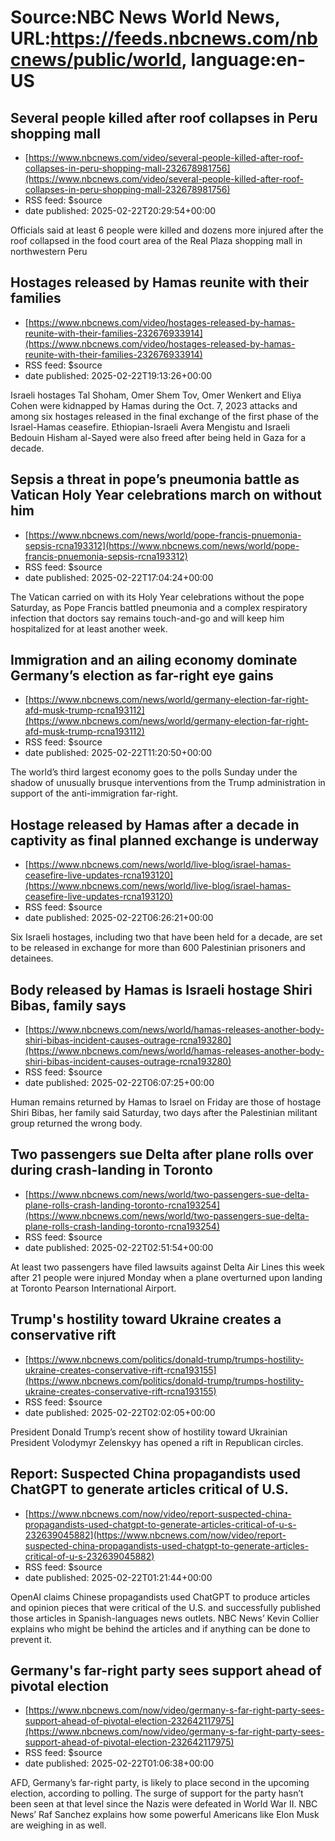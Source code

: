 # Source:NBC News World News, URL:https://feeds.nbcnews.com/nbcnews/public/world, language:en-US

## Several people killed after roof collapses in Peru shopping mall
 - [https://www.nbcnews.com/video/several-people-killed-after-roof-collapses-in-peru-shopping-mall-232678981756](https://www.nbcnews.com/video/several-people-killed-after-roof-collapses-in-peru-shopping-mall-232678981756)
 - RSS feed: $source
 - date published: 2025-02-22T20:29:54+00:00

Officials said at least 6 people were killed and dozens more injured after the roof collapsed in the food court area of the Real Plaza shopping mall in northwestern Peru

## Hostages released by Hamas reunite with their families
 - [https://www.nbcnews.com/video/hostages-released-by-hamas-reunite-with-their-families-232676933914](https://www.nbcnews.com/video/hostages-released-by-hamas-reunite-with-their-families-232676933914)
 - RSS feed: $source
 - date published: 2025-02-22T19:13:26+00:00

Israeli hostages Tal Shoham, Omer Shem Tov, Omer Wenkert and Eliya Cohen were kidnapped by Hamas during the Oct. 7, 2023 attacks and among six hostages released in the final exchange of the first phase of the Israel-Hamas ceasefire. Ethiopian-Israeli Avera Mengistu and Israeli Bedouin Hisham al-Sayed were also freed after being held in Gaza for a decade.

## Sepsis a threat in pope’s pneumonia battle as Vatican Holy Year celebrations march on without him
 - [https://www.nbcnews.com/news/world/pope-francis-pnuemonia-sepsis-rcna193312](https://www.nbcnews.com/news/world/pope-francis-pnuemonia-sepsis-rcna193312)
 - RSS feed: $source
 - date published: 2025-02-22T17:04:24+00:00

The Vatican carried on with its Holy Year celebrations without the pope Saturday, as Pope Francis battled pneumonia and a complex respiratory infection that doctors say remains touch-and-go and will keep him hospitalized for at least another week.

## Immigration and an ailing economy dominate Germany’s election as far-right eye gains
 - [https://www.nbcnews.com/news/world/germany-election-far-right-afd-musk-trump-rcna193112](https://www.nbcnews.com/news/world/germany-election-far-right-afd-musk-trump-rcna193112)
 - RSS feed: $source
 - date published: 2025-02-22T11:20:50+00:00

The world’s third largest economy goes to the polls Sunday under the shadow of unusually brusque interventions from the Trump administration in support of the anti-immigration far-right.

## Hostage released by Hamas after a decade in captivity as final planned exchange is underway
 - [https://www.nbcnews.com/news/world/live-blog/israel-hamas-ceasefire-live-updates-rcna193120](https://www.nbcnews.com/news/world/live-blog/israel-hamas-ceasefire-live-updates-rcna193120)
 - RSS feed: $source
 - date published: 2025-02-22T06:26:21+00:00

Six Israeli hostages, including two that have been held for a decade, are set to be released in exchange for more than 600 Palestinian prisoners and detainees.

## Body released by Hamas is Israeli hostage Shiri Bibas, family says
 - [https://www.nbcnews.com/news/world/hamas-releases-another-body-shiri-bibas-incident-causes-outrage-rcna193280](https://www.nbcnews.com/news/world/hamas-releases-another-body-shiri-bibas-incident-causes-outrage-rcna193280)
 - RSS feed: $source
 - date published: 2025-02-22T06:07:25+00:00

Human remains returned by Hamas to Israel on Friday are those of hostage Shiri Bibas, her family said Saturday, two days after the Palestinian militant group returned the wrong body.

## Two passengers sue Delta after plane rolls over during crash-landing in Toronto
 - [https://www.nbcnews.com/news/world/two-passengers-sue-delta-plane-rolls-crash-landing-toronto-rcna193254](https://www.nbcnews.com/news/world/two-passengers-sue-delta-plane-rolls-crash-landing-toronto-rcna193254)
 - RSS feed: $source
 - date published: 2025-02-22T02:51:54+00:00

At least two passengers have filed lawsuits against Delta Air Lines this week after 21 people were injured Monday when a plane overturned upon landing at Toronto Pearson International Airport.

## Trump's hostility toward Ukraine creates a conservative rift
 - [https://www.nbcnews.com/politics/donald-trump/trumps-hostility-ukraine-creates-conservative-rift-rcna193155](https://www.nbcnews.com/politics/donald-trump/trumps-hostility-ukraine-creates-conservative-rift-rcna193155)
 - RSS feed: $source
 - date published: 2025-02-22T02:02:05+00:00

President Donald Trump’s recent show of hostility toward Ukrainian President Volodymyr Zelenskyy has opened a rift in Republican circles.

## Report: Suspected China propagandists used ChatGPT to generate articles critical of U.S.
 - [https://www.nbcnews.com/now/video/report-suspected-china-propagandists-used-chatgpt-to-generate-articles-critical-of-u-s-232639045882](https://www.nbcnews.com/now/video/report-suspected-china-propagandists-used-chatgpt-to-generate-articles-critical-of-u-s-232639045882)
 - RSS feed: $source
 - date published: 2025-02-22T01:21:44+00:00

OpenAI claims Chinese propagandists used ChatGPT to produce articles and opinion pieces that were critical of the U.S. and successfully published those articles in Spanish-languages news outlets. NBC News’ Kevin Collier explains who might be behind the articles and if anything can be done to prevent it.

## Germany's far-right party sees support ahead of pivotal election
 - [https://www.nbcnews.com/now/video/germany-s-far-right-party-sees-support-ahead-of-pivotal-election-232642117975](https://www.nbcnews.com/now/video/germany-s-far-right-party-sees-support-ahead-of-pivotal-election-232642117975)
 - RSS feed: $source
 - date published: 2025-02-22T01:06:38+00:00

AFD, Germany’s far-right party, is likely to place second in the upcoming election, according to polling. The surge of support for the party hasn’t been seen at that level since the Nazis were defeated in World War II. NBC News’ Raf Sanchez explains how some powerful Americans like Elon Musk are weighing in as well.

